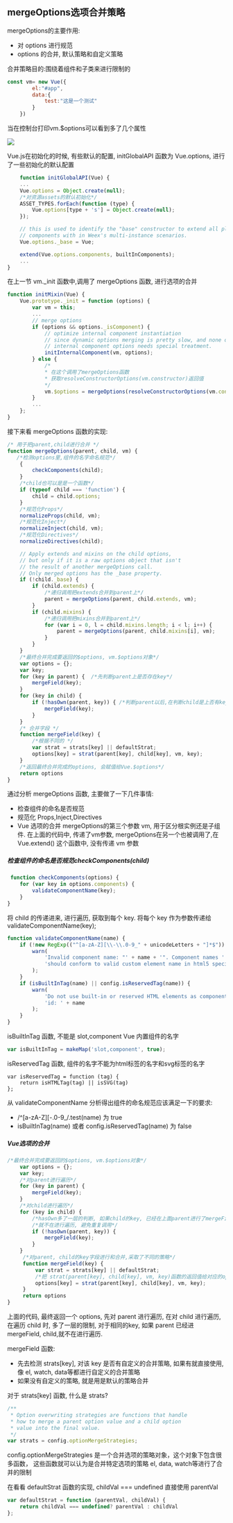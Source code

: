 ## mergeOptions选项合并策略
mergeOptions的主要作用:
- 对 options 进行规范
- options 的合并, 默认策略和自定义策略

合并策略目的:围绕着组件和子类来进行限制的

```javascript
const vm= new Vue({
        el:"#app",
        data:{
            test:"这是一个测试"
        }
    })
```
当在控制台打印vm.$options可以看到多了几个属性

![](/images/vue/1.vue.jpg)

Vue.js在初始化的时候, 有些默认的配置, initGlobalAPI 函数为 Vue.options, 进行了一些初始化的默认配置
```javascript
    function initGlobalAPI(Vue) {
    ...
    Vue.options = Object.create(null);
    /*对资源assets的默认初始化*/
    ASSET_TYPES.forEach(function (type) {
        Vue.options[type + 's'] = Object.create(null);
    });

    // this is used to identify the "base" constructor to extend all plain-object
    // components with in Weex's multi-instance scenarios.
    Vue.options._base = Vue;

    extend(Vue.options.components, builtInComponents);
    ...
}
```

在上一节 vm._init 函数中,调用了 mergeOptions 函数, 进行选项的合并
```javascript
function initMixin(Vue) {
    Vue.prototype._init = function (options) {
        var vm = this;
        ...
        // merge options
        if (options && options._isComponent) {
            // optimize internal component instantiation
            // since dynamic options merging is pretty slow, and none of the
            // internal component options needs special treatment.
            initInternalComponent(vm, options);
        } else {
            /*
            * 在这个调用了mergeOptions函数
            * 获取resolveConstructorOptions(vm.constructor)返回值
            */
            vm.$options = mergeOptions(resolveConstructorOptions(vm.constructor), options || {}, vm)
        }
        ...
    };
}
```
接下来看 mergeOptions 函数的实现:
```javascript
/* 用于把parent,child进行合并 */
function mergeOptions(parent, child, vm) {
   /*检测options里,组件的名字命名规范*/
    {
        checkComponents(child);
    }
    /*child也可以是是一个函数*/
    if (typeof child === 'function') {
        child = child.options;
    }
    /*规范化Props*/
    normalizeProps(child, vm);
    /*规范化Inject*/
    normalizeInject(child, vm);
    /*规范化Directives*/
    normalizeDirectives(child);

    // Apply extends and mixins on the child options,
    // but only if it is a raw options object that isn't
    // the result of another mergeOptions call.
    // Only merged options has the _base property.
    if (!child._base) {
        if (child.extends) {
            /*递归调用把extends合并到parent上*/
            parent = mergeOptions(parent, child.extends, vm);
        }
        if (child.mixins) {
            /*递归调用把mixins合并到parent上*/
            for (var i = 0, l = child.mixins.length; i < l; i++) {
                parent = mergeOptions(parent, child.mixins[i], vm);
            }
        }
    }
    /*最终合并完成要返回的$options, vm.$options对象*/
    var options = {};
    var key;
    for (key in parent) {  /*先判断parent上是否存在key*/
        mergeField(key);
    }
    for (key in child) {
        if (!hasOwn(parent, key)) { /*判断parent以后,在判断child是上否有key*/
            mergeField(key);
        }
    }
    /* 合并字段 */
    function mergeField(key) {
        /*根据不同的 */
        var strat = strats[key] || defaultStrat;
        options[key] = strat(parent[key], child[key], vm, key);
    }
    /*返回最终合并完成的options, 会赋值给Vue.$options*/
    return options
}
```
通过分析 mergeOptions 函数, 主要做了一下几件事情:
- 检查组件的命名是否规范
- 规范化 Props,Inject,Directives
- Vue 选项的合并
mergeOptions的第三个参数 vm, 用于区分根实例还是子组件. 在上面的代码中, 传递了vm参数,
mergeOptions在另一个也被调用了,在 Vue.extend() 这个函数中, 没有传递 vm 参数


##### 检查组件的命名是否规范checkComponents(child)
```javascript
 function checkComponents(options) {
    for (var key in options.components) {
        validateComponentName(key);
    }
}
```
将 child 的传递进来, 进行遍历, 获取到每个 key. 将每个 key 作为参数传递给
validateComponentName(key);
```javascript
function validateComponentName(name) {
    if (!new RegExp(("^[a-zA-Z][\\-\\.0-9_" + unicodeLetters + "]*$")).test(name)) {
        warn(
            'Invalid component name: "' + name + '". Component names ' +
            'should conform to valid custom element name in html5 specification.'
        );
    }
    if (isBuiltInTag(name) || config.isReservedTag(name)) {
        warn(
            'Do not use built-in or reserved HTML elements as component ' +
            'id: ' + name
        );
    }
}
```
isBuiltInTag 函数, 不能是 slot,component Vue 内置组件的名字
```javascript
var isBuiltInTag = makeMap('slot,component', true);
```
isReservedTag 函数, 组件的名字不能为html标签的名字和svg标签的名字
```
var isReservedTag = function (tag) {
    return isHTMLTag(tag) || isSVG(tag)
};
```

从 validateComponentName 分析得出组件的命名规范应该满足一下的要求:
- /^[a-zA-Z][\-\.0-9_/.test(name) 为 true
- isBuiltInTag(name) 或者 config.isReservedTag(name) 为 false

##### Vue选项的合并
```javascript
/*最终合并完成要返回的$options, vm.$options对象*/
    var options = {};
    var key;
    /*对parent进行遍历*/
    for (key in parent) {
        mergeField(key);
    }
    /*对child进行遍历*/
    for (key in child) {
        /*hasOwn多了一层的判断, 如果child的key, 已经在上面parent进行了mergeField*/
        /*就不在进行遍历, 避免重复调用*/
        if (!hasOwn(parent, key)) {
            mergeField(key);
        }
    }
     /*对parent, child的key字段进行和合并,采取了不同的策略*/
     function mergeField(key) {
         var strat = strats[key] || defaultStrat;
         /*把 strat(parent[key], child[key], vm, key)函数的返回值给对应的options[key]*/
         options[key] = strat(parent[key], child[key], vm, key);
     }
     return options
}
```
上面的代码, 最终返回一个 options,  先对 parent 进行遍历, 在对 child 进行遍历, 在遍历 child 时,
多了一层的限制, 对于相同的key, 如果 parent 已经进 mergeField, child,就不在进行遍历.

mergeField 函数:
- 先去检测 strats[key], 对该 key 是否有自定义的合并策略, 如果有就直接使用,像 el, watch, data等都进行自定义的合并策略
- 如果没有自定义的策略, 就是用是默认的策略合并


对于 strats[key] 函数, 什么是 strats?
```javascript
/**
 * Option overwriting strategies are functions that handle
 * how to merge a parent option value and a child option
 * value into the final value.
 */
var strats = config.optionMergeStrategies;
```
config.optionMergeStrategies 是一个合并选项的策略对象，这个对象下包含很多函数，
这些函数就可以认为是合并特定选项的策略
el, data, watch等进行了合并的限制


在看看 defaultStrat 函数的实现, childVal === undefined 直接使用 parentVal
```javascript
var defaultStrat = function (parentVal, childVal) {
    return childVal === undefined? parentVal : childVal
};
```
